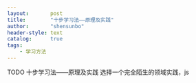 ```yaml
---
layout:       post
title:        "十步学习法——原理及实践"
author:       "shensunbo"
header-style: text
catalog:      true
tags:
    - 学习方法
---
```


TODO 十步学习法——原理及实践
选择一个完全陌生的领域实践，js